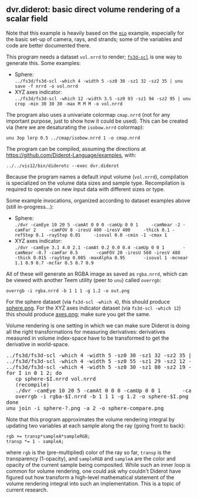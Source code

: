 ## dvr.diderot: basic direct volume rendering of a scalar field

Note that this example is heavily based on the [`mip`](../mip)
example, especially for the basic set-up of camera, rays, and strands;
some of the variables and code are better documented there.

This program needs a dataset `vol.nrrd` to render; [`fs3d-scl`](../fs3d) is one
way to generate this.  Some examples:
* Sphere:  
   `../fs3d/fs3d-scl -which 4 -width 5 -sz0 30 -sz1 32 -sz2 35 | unu save -f nrrd -o vol.nrrd`
* XYZ axes indicator:  
   `../fs3d/fs3d-scl -which 12 -width 3.5 -sz0 93 -sz1 94 -sz2 95 | unu crop -min 30 30 30 -max M M M -o vol.nrrd`

The program also uses a univariate colormap `cmap.nrrd` (not for any
important purpose, just to show how it could be used). This can be created
via (here we are desaturating the `isobow.nrrd` colormap):

	unu 3op lerp 0.5 ../cmap/isobow.nrrd 1 -o cmap.nrrd

The program can be compiled, assuming the directions at
https://github.com/Diderot-Language/examples, with:

	../../vis12/bin/diderotc --exec dvr.diderot

Because the program names a default input volume (`vol.nrrd`), compilation
is specialized on the volume data sizes and sample type.  Recompilation
is required to operate on new input data with different sizes or type.

Some example invocations, organized according to dataset examples above
(still in-progress...):
* Sphere:  
   `./dvr -camEye 10 20 5 -camAt 0 0 0 -camUp 0 0 1     -camNear -2 -camFar 2     -camFOV 8 -iresU 400 -iresV 400     -thick 0.1 -refStep 0.1 -rayStep 0.01     -isoval 0.0 -cmin -1 -cmax 1`
* XYZ axes indicator:  
   `./dvr -camEye 3.1 4.0 2.1 -camAt 0.2 0.0 0.4 -camUp 0 0 1       -camNear -0.7 -camFar 0.5       -camFOV 20 -iresU 560 -iresV 480       -thick 0.015 -rayStep 0.005 -maxAlpha 0.95       -isoval 1 -mcnear 1.1 0.9 0.7 -mcfar 0.5 0.7 0.9`

All of these will generate an RGBA image as saved as `rgba.nrrd`, which can be
viewed with another Teem utility (peer to `unu`) called `overrgb`:

	overrgb -i rgba.nrrd -b 1 1 1 -g 1.2 -o out.png

For the sphere dataset (via `fs3d-scl -which 4`), this should produce
[sphere.png](sphere.png).  For the
XYZ axes indicator dataset (via `fs3d-scl -which 12`) this should produce
[axes.png](axes.png); make sure you get the same.

Volume rendering is one setting in which we can make sure Diderot is doing
all the right transformations for measuring derivatives: derivatives measured
in volume index-space have to be transformed to get the derivative in
world-space.

<pre>
../fs3d/fs3d-scl -which 4 -width 5 -sz0 30 -sz1 32 -sz2 35 | unu save -f nrrd -o sphere-0.nrrd
../fs3d/fs3d-scl -which 4 -width 5 -sz0 55 -sz1 29 -sz2 12 -angle -30 | unu save -f nrrd -o sphere-1.nrrd
../fs3d/fs3d-scl -which 4 -width 5 -sz0 30 -sz1 80 -sz2 19 -angle -30 -axis 1 -1 1 -shear 0.5 -0.6 0.9 | unu save -f nrrd -o sphere-2.nrrd
for I in 0 1 2; do
   cp sphere-$I.nrrd vol.nrrd
   (recompile)
   ./dvr -camEye 10 20 5 -camAt 0 0 0 -camUp 0 0 1       -camNear -4 -camFar 4 -camFOV 25 -iresU 450 -iresV 300       -phongKa 0 -phongKd 0.8 -phongKs 0.3       -thick 0.06 -refStep 0.06 -rayStep 0.01       -isoval 0.0 -fog 0.5 0.5 0.5 0.01 -o rgba-$I.nrrd
   overrgb -i rgba-$I.nrrd -b 1 1 1 -g 1.2 -o sphere-$I.png
done
unu join -i sphere-?.png -a 2 -o sphere-compare.png
</pre>

Note that this program approximates the volume rendering integral by updating two
variables at each sample along the ray (going front to back):

	rgb += transp*sampleA*sampleRGB;
	transp *= 1 - sampleA;

where `rgb` is the (pre-multiplied) color of the ray so far, `transp`
is the transparency (1-opacity), and `sampleRGB` and `sampleA` are the
color and opacity of the current sample being composited.  While such
an inner loop is common for volume rendering, one could ask why
couldn't Diderot have figured out how transform a high-level
mathematical statement of the volume rendering integral into such an
implementation.  This is a topic of current research.
